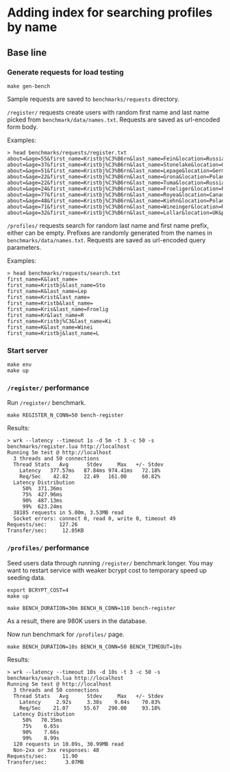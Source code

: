 # Adding index for searching profiles by name

## Base line

### Generate requests for load testing
```
make gen-bench
```

Sample requests are saved to `benchmarks/requests` directory.

`/register/` requests create users with random first name and last name picked from `benchmark/data/names.txt`.
Requests are saved as url-encoded form body.

Examples:
```
> head benchmarks/requests/register.txt
about=&age=55&first_name=Kristbj%C3%B6rn&last_name=Fein&location=Russia&password=kristbj%C3%B6rnfein&sex=female&username=kristbj%C3%B6rnfein
about=&age=37&first_name=Kristbj%C3%B6rn&last_name=Stonelake&location=Germany&password=kristbj%C3%B6rnstonelake&sex=female&username=kristbj%C3%B6rnstonelake
about=&age=51&first_name=Kristbj%C3%B6rn&last_name=Lepage&location=Germany&password=kristbj%C3%B6rnlepage&sex=male&username=kristbj%C3%B6rnlepage
about=&age=22&first_name=Kristbj%C3%B6rn&last_name=Grona&location=Poland&password=kristbj%C3%B6rngrona&sex=male&username=kristbj%C3%B6rngrona
about=&age=22&first_name=Kristbj%C3%B6rn&last_name=Tuma&location=Russia&password=kristbj%C3%B6rntuma&sex=female&username=kristbj%C3%B6rntuma
about=&age=24&first_name=Kristbj%C3%B6rn&last_name=Froeliger&location=Poland&password=kristbj%C3%B6rnfroeliger&sex=female&username=kristbj%C3%B6rnfroeliger
about=&age=77&first_name=Kristbj%C3%B6rn&last_name=Royea&location=Canada&password=kristbj%C3%B6rnroyea&sex=male&username=kristbj%C3%B6rnroyea
about=&age=48&first_name=Kristbj%C3%B6rn&last_name=Kiehn&location=Poland&password=kristbj%C3%B6rnkiehn&sex=male&username=kristbj%C3%B6rnkiehn
about=&age=71&first_name=Kristbj%C3%B6rn&last_name=Wineinger&location=Russia&password=kristbj%C3%B6rnwineinger&sex=female&username=kristbj%C3%B6rnwineinger
about=&age=32&first_name=Kristbj%C3%B6rn&last_name=Lollar&location=UK&password=kristbj%C3%B6rnlollar&sex=male&username=kristbj%C3%B6rnlollar

```
`/profiles/` requests search for random last name and first name prefix, either can be empty.
Prefixes are randomly generated from the names in `benchmarks/data/names.txt`. Requests are saved as url-encoded query parameters.

Examples:
```
> head benchmarks/requests/search.txt
first_name=K&last_name=
first_name=Kristbj&last_name=Sto
first_name=K&last_name=Lep
first_name=Krist&last_name=
first_name=Kristb&last_name=
first_name=Kris&last_name=Froelig
first_name=Kr&last_name=R
first_name=Kristbj%C3&last_name=Ki
first_name=K&last_name=Winei
first_name=Kristbj&last_name=L
```

### Start server
```
make env
make up
```

### `/register/` performance

Run `/register/` benchmark.
```
make REGISTER_N_CONN=50 bench-register
```
Results:
```
> wrk --latency --timeout 1s -d 5m -t 3 -c 50 -s benchmarks/register.lua http://localhost
Running 5m test @ http://localhost
  3 threads and 50 connections
  Thread Stats   Avg      Stdev     Max   +/- Stdev
    Latency   377.57ms   87.84ms 974.41ms   72.18%
    Req/Sec    42.82     22.49   161.00     60.82%
  Latency Distribution
     50%  371.36ms
     75%  427.96ms
     90%  487.13ms
     99%  623.24ms
  38185 requests in 5.00m, 3.53MB read
  Socket errors: connect 0, read 0, write 0, timeout 49
Requests/sec:    127.26
Transfer/sec:     12.05KB
```

### `/profiles/` performance
Seed users data through running `/register/` benchmark longer.
You may want to restart service with weaker bcrypt cost to temporary speed up seeding data.
```
export BCRYPT_COST=4
make up
```

```
make BENCH_DURATION=30m BENCH_N_CONN=110 bench-register
```

As a result, there are 980K users in the database.

Now run benchmark for `/profiles/` page.
```
make BENCH_DURATION=10s BENCH_N_CONN=50 BENCH_TIMEOUT=10s
```
Results:
```
> wrk --latency --timeout 10s -d 10s -t 3 -c 50 -s benchmarks/search.lua http://localhost
Running 5m test @ http://localhost
  3 threads and 50 connections
  Thread Stats   Avg      Stdev     Max   +/- Stdev
    Latency     2.92s     3.38s    9.04s    70.83%
    Req/Sec    21.07     55.67   290.00     93.18%
  Latency Distribution
     50%   70.35ms
     75%    6.65s
     90%    7.66s
     99%    8.99s
  120 requests in 10.09s, 30.99MB read
  Non-2xx or 3xx responses: 48
Requests/sec:     11.90
Transfer/sec:      3.07MB
```
